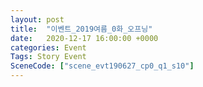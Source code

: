 ```yaml
---
layout: post
title:  "이벤트_2019여름_0화_오프닝"
date:   2020-12-17 16:00:00 +0000
categories: Event
Tags: Story Event
SceneCode: ["scene_evt190627_cp0_q1_s10"]
---
```

